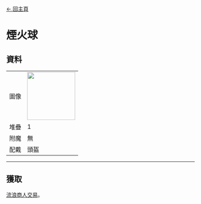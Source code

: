 [← 回主頁](../)
# 煙火球

## 資料
<table>
    <tr><td align="end">圖像</td><td><img src="https://i.imgur.com/oJQYQ05.png" width="128"/></td></tr>
    <tr><td align="end">堆疊</td><td>1</td></tr>
    <tr><td align="end">附魔</td><td>無</td></tr>
    <tr><td align="end">配戴</td><td>頭盔</td></tr>
</table>

---

## 獲取
[流浪商人交易](../feature/enhanced_wandering_trader.md)。